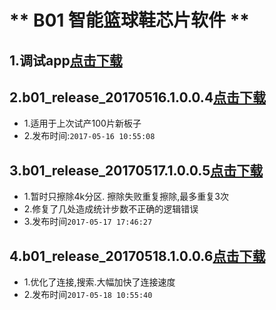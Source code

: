 # ** B01 智能篮球鞋芯片软件 **
    
## 1.调试app[点击下载](http://120.76.47.120/dev/watch.apk)
    
## 2.b01_release_20170516.1.0.0.4[点击下载](http://120.76.47.120/dev/b01_release_20170516.1.0.0.4.img)
- 1.适用于上次试产100片新板子
- 2.发布时间:`2017-05-16 10:55:08` 

## 3.b01_release_20170517.1.0.0.5[点击下载](http://120.76.47.120/dev/b01_release_20170517.1.0.0.5.img)
- 1.暂时只擦除4k分区. 擦除失败重复擦除,最多重复3次
- 2.修复了几处造成统计步数不正确的逻辑错误
- 3.发布时间`2017-05-17 17:46:27` 
    
## 4.b01_release_20170518.1.0.0.6[点击下载](http://120.76.47.120/dev/b01_release_20170518.1.0.0.6.img)
- 1.优化了连接,搜索.大幅加快了连接速度
- 2.发布时间`2017-05-18 10:55:40 `
    
